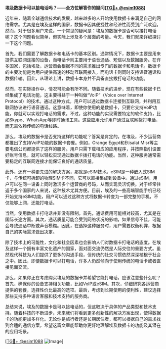 **埃及数据卡可以接电话吗？——全方位解答你的疑问[[TG💪+ @esim1088](https://t.me/s/esim1088)]**

近年来，随着全球通信技术的发展，越来越多的人开始使用数据卡来满足自己的网络需求。尤其是在埃及这样的国家，数据卡因其便捷性和经济性而受到广泛欢迎。然而，对于很多用户来说，一个常见的疑问是：埃及的数据卡是否可以接打电话呢？这个问题看似简单，但实际上涉及多个层面的考量。今天，我们就来详细探讨一下这个问题。

首先，我们需要了解数据卡和电话卡的基本区别。通常情况下，数据卡主要是用来提供互联网连接的设备，而电话卡则主要用于语音通话、短信以及数据服务。在许多国家，包括埃及，运营商会根据不同的需求推出专门的数据卡和电话卡。数据卡的主要功能是为用户提供高速的移动互联网接入，而电话卡则同时支持语音通话和数据传输。因此，从理论上讲，数据卡本身并不具备直接拨打电话的功能。

然而，在实际操作中，情况可能会有所不同。随着技术的进步，现在有些数据卡已经集成了电话功能，这主要得益于一种叫做“VoIP”（Voice over Internet Protocol）的技术。通过这种方式，用户可以通过数据卡连接到互联网，并利用互联网协议进行语音通话。这意味着，即使你使用的是数据卡，只要它支持VoIP功能，你就可以实现打电话的需求。不过，这种功能的实现需要特定的软件支持，比如Skype、WhatsApp等即时通讯工具。这些应用允许用户通过互联网拨打电话，而无需依赖传统的电话线路。

那么，埃及的数据卡是否支持这样的功能呢？答案是肯定的。在埃及，不少运营商都推出了支持VoIP功能的数据卡套餐。例如，Orange Egypt和Etisalat Misr等主要电信公司都提供了这样的服务。用户只需下载相应的应用程序，并按照指引设置好账号信息，就可以轻松实现通过数据卡拨打电话的功能。当然，这种服务通常需要稳定的互联网连接才能保证良好的通话质量。

此外，还有一种更先进的解决方案，那就是eSIM技术。eSIM是一种嵌入式SIM卡，与传统可拆卸的物理SIM卡不同，它可以直接集成到设备中。通过eSIM，用户可以在同一设备上同时激活多个运营商的号码，从而实现灵活切换。对于经常往返于多个国家的人来说，这种技术尤其方便。目前，埃及的一些高端智能手机已经开始支持eSIM功能，用户可以通过这种方式将数据卡转变为一部完整的手机，不仅能够上网，还能打电话。

当然，使用数据卡打电话并非没有限制。首先，通话费用可能相对较高，尤其是在国际长途方面。其次，通话质量可能会受到网络状况的影响，如果信号不佳，可能会导致通话中断或声音模糊。因此，在选择这种服务时，用户需要权衡利弊，根据自己的实际需求做出决定。

除了技术上的可能性，文化和社会因素也会影响人们对数据卡打电话的态度。在埃及这样一个拥有丰富文化遗产的国家，面对面交流仍然是人际交往的重要方式。虽然现代科技为人们提供了更多的沟通手段，但传统的社交习惯依然深深植根于社会之中。因此，即便数据卡可以打电话，许多人仍然倾向于使用传统的电话卡或者直接见面交流。

那么，如果你正在考虑购买埃及的数据卡并希望它能打电话，应该注意些什么呢？首先，确保你的设备支持相关功能，比如VoIP或eSIM。其次，仔细研究各运营商提供的套餐，选择性价比最高的选项。最后，考虑到长期使用的便利性，建议选择那些支持多种语言客服和技术支持的服务商。

总结来说，埃及的数据卡是可以接电话的，但这取决于具体的产品类型和技术支持。随着科技的不断进步，未来我们将看到更多创新性的解决方案出现，使得数据卡的功能更加多样化。无论你是旅行者还是长期居住者，都可以根据自己的需求找到合适的通信方案。希望这篇文章能帮助你更好地理解埃及数据卡的功能及其潜在的应用场景。

[[TG💪+ @esim1088](https://t.me/s/esim1088) ![Image](https://i.postimg.cc/4NQfJmqS/Snipaste-2025-05-13-00-14-12.png)]